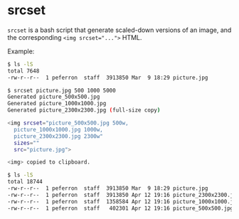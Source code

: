 # srcset

`srcset` is a bash script that generate scaled-down versions of an image, and the corresponding `<img srcset="...">` HTML.

Example:

```bash
$ ls -lS
total 7648
-rw-r--r--  1 peferron  staff  3913850 Mar  9 18:29 picture.jpg

$ srcset picture.jpg 500 1000 5000
Generated picture_500x500.jpg
Generated picture_1000x1000.jpg
Generated picture_2300x2300.jpg (full-size copy)

<img srcset="picture_500x500.jpg 500w,
  picture_1000x1000.jpg 1000w,
  picture_2300x2300.jpg 2300w"
  sizes=""
  src="picture.jpg">

<img> copied to clipboard.

$ ls -lS
total 18744
-rw-r--r--  1 peferron  staff  3913850 Mar  9 18:29 picture.jpg
-rw-r--r--  1 peferron  staff  3913850 Apr 12 19:16 picture_2300x2300.jpg
-rw-r--r--  1 peferron  staff  1358584 Apr 12 19:16 picture_1000x1000.jpg
-rw-r--r--  1 peferron  staff   402301 Apr 12 19:16 picture_500x500.jpg
```
